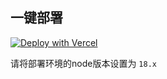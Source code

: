 ## 一键部署
[![Deploy with Vercel](https://vercel.com/button)](https://vercel.com/import/project?template=https://github.com/weekdaycare/hightlight-code-api)

请将部署环境的node版本设置为 `18.x`
